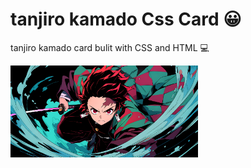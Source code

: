 # tanjiro kamado Css Card 😀

tanjiro kamado card bulit with CSS and HTML 💻

<img src="forReead.png" width="300" />